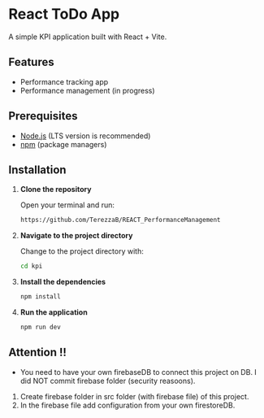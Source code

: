 # React ToDo App

A simple KPI application built with React + Vite.

## Features

- Performance tracking app
- Performance management (in progress)

## Prerequisites

- [Node.js](https://nodejs.org/) (LTS version is recommended)
- [npm](https://www.npmjs.com/) (package managers)

## Installation

1. **Clone the repository**

   Open your terminal and run:

   ```bash
   https://github.com/TerezzaB/REACT_PerformanceManagement

2. **Navigate to the project directory**

   Change to the project directory with:

   ```bash
   cd kpi

3. **Install the dependencies**

   ```bash
   npm install

4. **Run the application**

   ```bash
   npm run dev

## Attention !!
- You need to have your own firebaseDB to connect this project on DB. I did NOT commit firebase folder (security reasoons).

1. Create firebase folder in src folder (with firebase file) of this project.
2. In the firebase file add configuration from your own firestoreDB.
